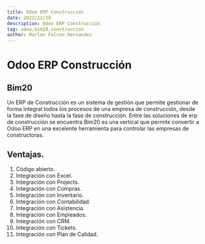```yaml
---
title: Odoo ERP Construcción
date: 2022/12/19
description: Odoo ERP Construcción
tag: odoo,bim20,construccion
author: Marlon Falcon Hernandez
---
```


# Odoo ERP Construcción

## Bim20
Un ERP de Construcción es un sistema de gestión que permite gestionar de forma integral todos los procesos de una empresa de construcción, desde la fase de diseño hasta la fase de construcción. Entre las soluciones de erp de construcción se encuentra Bim20 es una vertical que permite convertir a Odoo ERP en una excelente herramienta para controlar las empresas de constructoras.

## Ventajas.
1. Código abierto.
2. Integración con Excel.
3. Integración con Projects.
4. Integración con Compras.
5. Integración con Inventario.
6. Integración con Contabilidad.
7. Integración con Asistencia.
8. Integración con Empleados.
9. Integración con CRM.
10. Integración con Tickets.
11. Integración con Plan de Calidad.